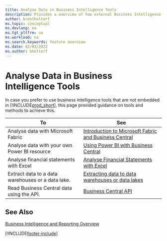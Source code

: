 ```yaml
---
title: Analyse Data in Business Intelligence Tools
description: Provides a overview of how external Business Intelligence tools can interact with Business Central data.
author: brentholtorf
ms.topic: conceptual
ms.devlang: na
ms.tgt_pltfrm: na
ms.workload: na
ms.search.keywords: feature overview
ms.date: 02/03/2022
ms.author: bholtorf
---
```

# <a name="analyze-data-in-business-intelligence-tools"></a>Analyse Data in Business Intelligence Tools

In case you prefer to use business intelligence tools that are not embedded in [!INCLUDE[prod_short](includes/prod_short.md)], this page provided guidance on tools and methods to achieve this.

| To | See |
| --- | --- |
|Analyse data with Microsoft Fabric| [Introduction to Microsoft Fabric and Business Central](admin-fabric.md) |
|Analyse data with your own Power BI resource| [Using Power BI with Business Central](admin-powerbi.md) |
|Analyse financial statements with Excel| [Analyse Financial Statements with Excel](finance-analyze-excel.md) |
|Extract data to a data warehouses or a data lake. |[Extracting data to data warehouses or data lakes](/dynamics365/business-central/dev-itpro/performance/performance-developer#efficient-extracts-to-data-lakes-or-data-warehouses)|
|Read Business Central data using the API.| [Business Central API](/dynamics365/business-central/dev-itpro/api-reference/v2.0/)|

## <a name="see-also"></a>See Also

[Business Intelligence and Reporting Overview](reports-use-reports.md)


[!INCLUDE[footer-include](includes/footer-banner.md)]
